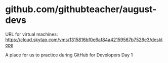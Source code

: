 # github.com/githubteacher/august-devs

URL for virtual machines: https://cloud.skytap.com/vms/1315816bf0e6af84a42159567b7526e3/desktops

A place for us to practice during GitHub for Developers Day 1
